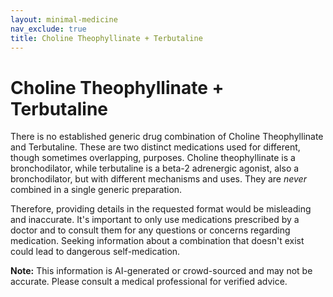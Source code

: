 ```yaml
---
layout: minimal-medicine
nav_exclude: true
title: Choline Theophyllinate + Terbutaline
---
```


# Choline Theophyllinate + Terbutaline

There is no established generic drug combination of Choline Theophyllinate and Terbutaline.  These are two distinct medications used for different, though sometimes overlapping, purposes.  Choline theophyllinate is a bronchodilator, while terbutaline is a beta-2 adrenergic agonist, also a bronchodilator, but with different mechanisms and uses.  They are *never* combined in a single generic preparation.

Therefore, providing details in the requested format would be misleading and inaccurate.  It's important to only use medications prescribed by a doctor and to consult them for any questions or concerns regarding medication.  Seeking information about a combination that doesn't exist could lead to dangerous self-medication.


**Note:** This information is AI-generated or crowd-sourced and may not be accurate. Please consult a medical professional for verified advice.